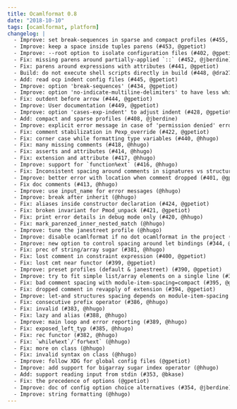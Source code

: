 ```yaml
---
title: Ocamlformat 0.8
date: "2018-10-10"
tags: [ocamlformat, platform]
changelog: |
  - Improve: set break-sequences in sparse and compact profiles (#455, @jberdine)
  - Improve: keep a space inside tuples parens (#453, @gpetiot)
  - Improve: --root option to isolate configuration files (#402, @gpetiot)
  - Fix: missing parens around partially-applied `::` (#452, @jberdine)
  - Fix: parens around expressions with attributes (#441, @gpetiot)
  - Build: do not execute shell scripts directly in build (#448, @dra27)
  - Add: read ocp indent config files (#445, @gpetiot)
  - Improve: option 'break-sequences' (#434, @gpetiot)
  - Improve: option 'no-indicate-multiline-delimiters' to have less whitespaces (#429, @gpetiot)
  - Fix: outdent before arrow (#444, @gpetiot)
  - Improve: User documentation (#449, @gpetiot)
  - Improve: option 'cases-exp-indent' to adjust indent (#428, @gpetiot)
  - Add: compact and sparse profiles (#408, @jberdine)
  - Improve: explicit error message in case of 'permission denied' error (#425, @gpetiot)
  - Fix: comment stabilization in Pexp_override (#422, @gpetiot)
  - Fix: corner case while formatting type variables (#440, @hhugo)
  - Fix: many missing comments (#418, @hhugo)
  - Fix: asserts and attributes (#414, @hhugo)
  - Fix: extension and attribute (#417, @hhugo)
  - Improve: support for `function%ext` (#416, @hhugo)
  - Fix: Inconsistent spacing around comments in signatures vs structures (#437, @gpetiot)
  - Improve: better error with location when comment dropped (#401, @gpetiot)
  - Fix doc comments (#413, @hhugo)
  - Improve: use input_name for error messages (@hhugo)
  - Improve: break after inherit (@hhugo)
  - Fix: aliases inside constructor declaration (#424, @gpetiot)
  - Fix: broken invariant for Pmod_unpack (#421, @gpetiot)
  - Fix: print error details in debug mode only (#420, @hhugo)
  - Fix: mark_parenzed_inner_nested_match (@hhugo)
  - Improve: tune the janestreet profile (@hhugo)
  - Improve: disable ocamlformat if no dot ocamlformat in the project (#391, @hhugo)
  - Improve: new option to control spacing around let bindings (#344, @hhugo)
  - Fix: prec of string/array sugar (#381, @hhugo)
  - Fix: lost comment in constraint expression (#400, @gpetiot)
  - Fix: lost cmt near functor (#399, @gpetiot)
  - Improve: preset profiles (default & janestreet) (#390, @gpetiot)
  - Improve: try to fit simple list/array elements on a single line (#375, @gpetiot)
  - Fix: bad comment spacing with module-item-spacing=compact (#395, @gpetiot)
  - Fix: dropped comment in revapply of extension (#394, @gpetiot)
  - Improve: let-and structures spacing depends on module-item-spacing (#367, @gpetiot)
  - Fix: consecutive prefix operator (#386, @hhugo)
  - Fix: invalid (#383, @hhugo)
  - Fix: lazy and alias (#388, @hhugo)
  - Improve: main loop and error reporting (#389, @hhugo)
  - Fix: exposed_left_typ (#385, @hhugo)
  - Fix: rec functor (#382, @hhugo)
  - Fix: `while%ext`/`for%ext` (@hhugo)
  - Fix: more on class (@hhugo)
  - Fix: invalid syntax on class (@hhugo)
  - Improve: follow XDG for global config files (@gpetiot)
  - Improve: add support for bigarray sugar index operator (@hhugo)
  - Add: support reading input from stdin (#353, @bkase)
  - Fix: the precedence of options (@gpetiot)
  - Improve: doc of config option choice alternatives (#354, @jberdine)
  - Improve: string formatting (@hhugo)
---
```



